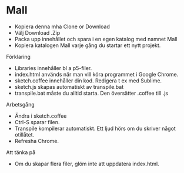 # Mall

* Kopiera denna mha Clone or Download
* Välj Download .Zip 
* Packa upp innehållet och spara i en egen katalog med namnet Mall
* Kopiera katalogen Mall varje gång du startar ett nytt projekt.

Förklaring

* Libraries innehåller bl a p5-filer.
* index.html används när man vill köra programmet i Google Chrome.
* sketch.coffee innehåller din kod. Redigera t ex med Sublime.
* sketch.js skapas automatiskt av transpile.bat
* transpile.bat måste du alltid starta. Den översätter .coffee till .js

Arbetsgång

* Ändra i sketch.coffee
* Ctrl-S sparar filen.
* Transpile kompilerar automatiskt. Ett ljud hörs om du skriver något otillåtet.
* Refresha Chrome.

Att tänka på

* Om du skapar flera filer, glöm inte att uppdatera index.html.